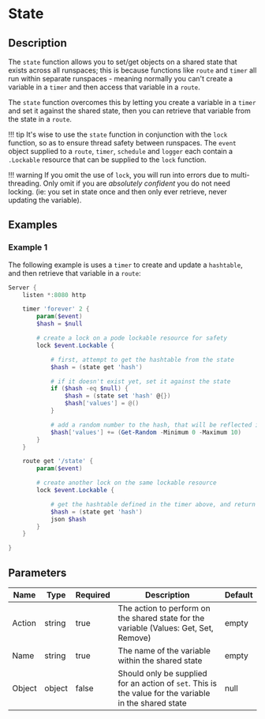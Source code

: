 # State

## Description

The `state` function allows you to set/get objects on a shared state that exists across all runspaces; this is because functions like `route` and `timer` all run within separate runspaces - meaning normally you can't create a variable in a `timer` and then access that variable in a `route`.

The `state` function overcomes this by letting you create a variable in a `timer` and set it against the shared state, then you can retrieve that variable from the state in a `route`.

!!! tip
    It's wise to use the `state` function in conjunction with the `lock` function, so as to ensure thread safety between runspaces. The `event` object supplied to a `route`, `timer`, `schedule` and `logger` each contain a `.Lockable` resource that can be supplied to the `lock` function.

!!! warning
    If you omit the use of `lock`, you will run into errors due to multi-threading. Only omit if you are *absolutely confident* you do not need locking. (ie: you set in state once and then only ever retrieve, never updating the variable).

## Examples

### Example 1

The following example is uses a `timer` to create and update a `hashtable`, and then retrieve that variable in a `route`:

```powershell
Server {
    listen *:8080 http

    timer 'forever' 2 {
        param($event)
        $hash = $null

        # create a lock on a pode lockable resource for safety
        lock $event.Lockable {

            # first, attempt to get the hashtable from the state
            $hash = (state get 'hash')

            # if it doesn't exist yet, set it against the state
            if ($hash -eq $null) {
                $hash = (state set 'hash' @{})
                $hash['values'] = @()
            }

            # add a random number to the hash, that will be reflected in the state
            $hash['values'] += (Get-Random -Minimum 0 -Maximum 10)
        }
    }

    route get '/state' {
        param($event)

        # create another lock on the same lockable resource
        lock $event.Lockable {

            # get the hashtable defined in the timer above, and return it as json
            $hash = (state get 'hash')
            json $hash
        }
    }

}
```

## Parameters

| Name | Type | Required | Description | Default |
| ---- | ---- | -------- | ----------- | ------- |
| Action | string | true | The action to perform on the shared state for the variable (Values: Get, Set, Remove) | empty |
| Name | string | true | The name of the variable within the shared state | empty |
| Object | object | false | Should only be supplied for an action of `set`. This is the value for the variable in the shared state | null |
